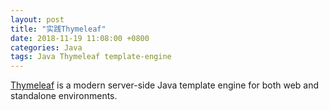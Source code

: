 ```yaml
---
layout: post
title: "实践Thymeleaf"
date: 2018-11-19 11:08:00 +0800
categories: Java
tags: Java Thymeleaf template-engine
---
```


[Thymeleaf](https://www.thymeleaf.org/) is a modern server-side Java template engine for both web and standalone environments.